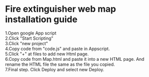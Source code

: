 # Fire extinguisher web map installation guide
1.Open google App script  
2.Click "Start Scripting"  
3.Click "new project"  
4.Copy code from "code.js" and paste in Appscript.  
5.Click "+" at files to add new Html page.  
6.Copy code from Map.html and paste it into a new HTML page. And rename the HTML file the same as the file you copied.  
7.Final step. Click Deploy and select new Deploy.  
